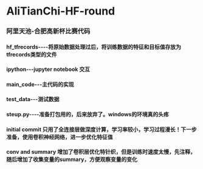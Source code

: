 # AliTianChi-HF-round
### 阿里天池-合肥高新杯比赛代码
#### hf_tfrecords----将原始数据处理过后，将训练数据的特征和目标值存放为tfrecords类型的文件
#### ipython---jupyter notebook 交互
#### main_code---主代码的实现
#### test_data---测试数据
#### steup.py----准备打包用的，后来放弃了。windows的环境真的头疼
#### initial commit 只用了全连接层做深度计算，学习率较小，学习过程漫长！下一步准备，使用卷积神经网络，进一步优化特征值
#### conv and summary 增加了卷积层优化特针织，但是训练时速度太慢，先注释，随后增加了收集变量的summary，方便观察变量的变化
